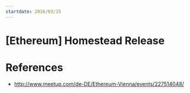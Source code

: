 ```yaml
---
startdate: 2016/03/15
---
```

# [Ethereum] Homestead Release

# References
* http://www.meetup.com/de-DE/Ethereum-Vienna/events/227514048/
